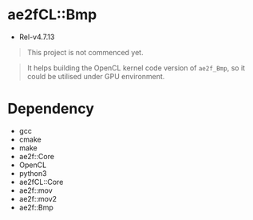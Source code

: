 # ae2fCL::Bmp
- Rel-v4.7.13
> This project is not commenced yet.

> It helps building the OpenCL kernel code version of `ae2f_Bmp`,
> so it could be utilised under GPU environment.

# Dependency
- gcc
- cmake
- make
- ae2f::Core
- OpenCL
- python3
- ae2fCL::Core
- ae2f::mov
- ae2f::mov2
- ae2f::Bmp